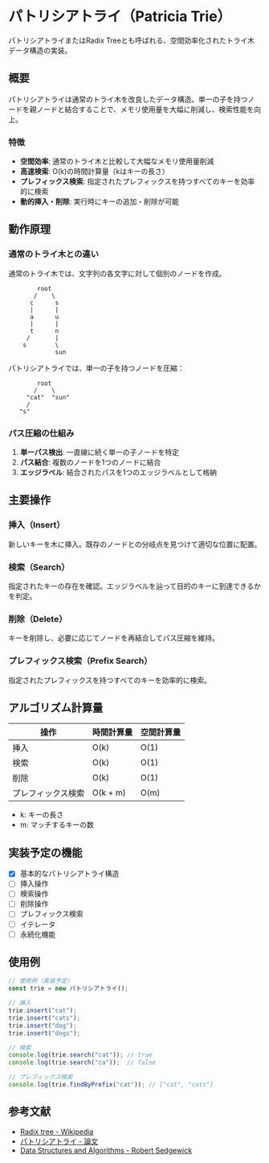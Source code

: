 # パトリシアトライ（Patricia Trie）

パトリシアトライまたはRadix Treeとも呼ばれる、空間効率化されたトライ木データ構造の実装。

## 概要

パトリシアトライは通常のトライ木を改良したデータ構造。単一の子を持つノードを親ノードと結合することで、メモリ使用量を大幅に削減し、検索性能を向上。

### 特徴

- **空間効率**: 通常のトライ木と比較して大幅なメモリ使用量削減
- **高速検索**: O(k)の時間計算量（kはキーの長さ）
- **プレフィックス検索**: 指定されたプレフィックスを持つすべてのキーを効率的に検索
- **動的挿入・削除**: 実行時にキーの追加・削除が可能

## 動作原理

### 通常のトライ木との違い

通常のトライ木では、文字列の各文字に対して個別のノードを作成。

```
        root
       /    \
      c      s
      |      |
      a      u
      |      |
      t      n
     /       |
    s        \
             sun
```

パトリシアトライでは、単一の子を持つノードを圧縮：

```
        root
       /    \
     "cat"  "sun"
     /
   "s"
```

### パス圧縮の仕組み

1. **単一パス検出**: 一直線に続く単一の子ノードを特定
2. **パス結合**: 複数のノードを1つのノードに結合
3. **エッジラベル**: 結合されたパスを1つのエッジラベルとして格納

## 主要操作

### 挿入（Insert）

新しいキーを木に挿入。既存のノードとの分岐点を見つけて適切な位置に配置。

### 検索（Search）

指定されたキーの存在を確認。エッジラベルを辿って目的のキーに到達できるかを判定。

### 削除（Delete）

キーを削除し、必要に応じてノードを再結合してパス圧縮を維持。

### プレフィックス検索（Prefix Search）

指定されたプレフィックスを持つすべてのキーを効率的に検索。

## アルゴリズム計算量

| 操作 | 時間計算量 | 空間計算量 |
|------|------------|------------|
| 挿入 | O(k) | O(1) |
| 検索 | O(k) | O(1) |
| 削除 | O(k) | O(1) |
| プレフィックス検索 | O(k + m) | O(m) |

- k: キーの長さ
- m: マッチするキーの数

## 実装予定の機能

- [x] 基本的なパトリシアトライ構造
- [ ] 挿入操作
- [ ] 検索操作
- [ ] 削除操作
- [ ] プレフィックス検索
- [ ] イテレータ
- [ ] 永続化機能

## 使用例

```javascript
// 使用例（実装予定）
const trie = new パトリシアトライ();

// 挿入
trie.insert("cat");
trie.insert("cats");
trie.insert("dog");
trie.insert("dogs");

// 検索
console.log(trie.search("cat")); // true
console.log(trie.search("ca"));  // false

// プレフィックス検索
console.log(trie.findByPrefix("cat")); // ["cat", "cats"]
```

## 参考文献

- [Radix tree - Wikipedia](https://en.wikipedia.org/wiki/Radix_tree)
- [パトリシアトライ - 論文](https://dl.acm.org/doi/10.1145/321479.321481)
- [Data Structures and Algorithms - Robert Sedgewick](https://algs4.cs.princeton.edu/)